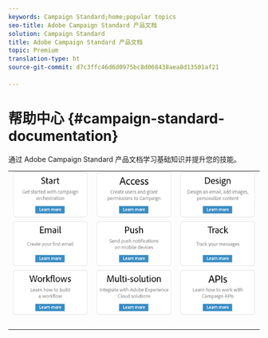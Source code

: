 ```yaml
---
keywords: Campaign Standard;home;popular topics
seo-title: Adobe Campaign Standard 产品文档
solution: Campaign Standard
title: Adobe Campaign Standard 产品文档
topic: Premium
translation-type: ht
source-git-commit: d7c3ffc46d6d0975bc8d068438aea8d13501af21

---
```



# 帮助中心 {#campaign-standard-documentation}

通过 Adobe Campaign Standard 产品文档学习基础知识并提升您的技能。

|  |  |  |
|:---:|:---:|:---:|
| [![图像](/help/assets/start-400.png)](/help/start/using/campaign-orchestration.md) | [![图像](/help/assets/access-400.png)](/help/administration/using/about-access-management.md) | [![图像](/help/assets/design-400.png)](/help/designing/using/about-email-content-design.md) |
| [![图像](/help/assets/email-400.png)](/help/channels/using/creating-an-email.md) | [![图像](/help/assets/push-400.png)](/help/channels/using/about-push-notifications.md) | [![图像](/help/assets/track-400.png)](/help/sending/using/tracking-messages.md) |
| [![图像](/help/assets/workflows-400.png)](/help/automating/using/building-a-workflow.md) | [![图像](/help/assets/multi-400.png)](/help/integrating/using/about-campaign-integrations.md) | [![图像](/help/assets/api-400.png)](https://docs.campaign.adobe.com/doc/standard/en/api/ACS_API.html) |
| [![图像](/help/assets/empty123456791.png)](https://docs.adobe.com/content/help/en/campaign-standard/using/campaign-standard-home.html) | [![图像](/help/assets/empty123456791.png)](https://docs.adobe.com/content/help/en/campaign-standard/using/campaign-standard-home.html) | [![图像](/help/assets/empty123456791.png)](https://docs.adobe.com/content/help/en/campaign-standard/using/campaign-standard-home.html) |
